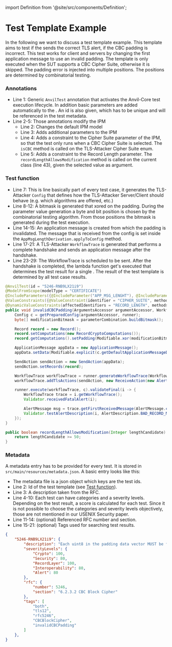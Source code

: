import Definition from '@site/src/components/Definition';

# Test Template Example

In the following we want to discuss a test template example.
This template aims to test if the <Definition id="SUT" /> sends the correct TLS alert, if the CBC padding is incorrect. This test works for client and servers by changing the first application message to use an invalid padding. The template is only executed when the SUT supports a CBC Cipher Suite, otherwise it is skipped. The padding error is injected into multiple positions. The positions are determined by combinatorial testing.

### Annotations

* Line 1: Generic `AnvilTest` annotation that activates the Anvil-Core test execution lifecycle. In addition basic parameters are added automatically to the <Definition id="IPM" />. An id is also given, which has to be unique and will be referenced in the test metadata.
* Line 2-5: Those annotations modify the IPM
  * Line 2: Changes the default IPM model
  * Line 3: Adds additional parameters to the IPM
  * Line 4: Adds a constraint to the Cipher Suite parameter of the IPM, so that the test only runs when a CBC Cipher Suite is selected. The `isCBC` method is called on the TLS-Attacker Cipher Suite enum.
  * Line 5: Adds a constraint to the Record Length parameter. The `recordLengthAllowsModification` method is called on the current class (line 43), given the selected value as argument.

### Test function

* Line 7: This is line basically part of every test case, it generates the TLS-Attacker `Config` that defines how the TLS-Attacker Server/Client should behave (e.g. which algorithms are offered, etc.)
* Line 8-12: A bitmask is generated that xored on the padding. During the parameter value generation a byte and bit position is chosen by the combinatorial testing algorithm. From those positions the bitmask is generated during the test execution.
* Line 14-15: An application message is created from which the padding is invalidated. The message that is received from the config is set inside the `AppMsgLengthDerivation.applyToConfig` method.
* Line 17-21: A TLS-Attacker `WorkflowTrace` is generated that performs a complete handshake and sends an application message after the handshake.
* Line 23-29: The WorkflowTrace is scheduled to be sent. After the handshake is completed, the lambda function get's executed that determines the test result for a single <Definition id="test case" />. The result of the test template is determined by all test case results.

```java showLineNumbers
@AnvilTest(id = "5246-RNB9LX21i9")
@ModelFromScope(modelType = "CERTIFICATE")
@IncludeParameters({@IncludeParameter("APP_MSG_LENGHT"), @IncludeParameter("PADDING_BITMASK")})
@ValueConstraints({@ValueConstraint(identifier = "CIPHER_SUITE", method = "isCBC")})
@DynamicValueConstraints(affectedIdentifiers = "RECORD_LENGTH", methods = "recordLengthAllowsModification")
public void invalidCBCPadding(ArgumentsAccessor argumentAccessor, WorkflowRunner runner) {
    Config c = getPreparedConfig(argumentAccessor, runner);
    byte[] modificationBitmask = parameterCombination.buildBitmask();

    Record record = new Record();
    record.setComputations(new RecordCryptoComputations());
    record.getComputations().setPadding(Modifiable.xor(modificationBitmask, 0));

    ApplicationMessage appData = new ApplicationMessage();
    appData.setData(Modifiable.explicit(c.getDefaultApplicationMessageData().getBytes()));

    SendAction sendAction = new SendAction(appData);
    sendAction.setRecords(record);

    WorkflowTrace workflowTrace = runner.generateWorkflowTrace(WorkflowTraceType.HANDSHAKE);
    workflowTrace.addTlsActions(sendAction, new ReceiveAction(new AlertMessage()));

    runner.execute(workflowTrace, c).validateFinal(i -> {
        WorkflowTrace trace = i.getWorkflowTrace();
        Validator.receivedFatalAlert(i);

        AlertMessage msg = trace.getFirstReceivedMessage(AlertMessage.class);
        Validator.testAlertDescription(i, AlertDescription.BAD_RECORD_MAC, msg);
    });
}

public boolean recordLengthAllowsModification(Integer lengthCandidate) {
    return lengthCandidate >= 50;
}
```

### Metadata
A metadata entry has to be provided for every test. It is stored in `src/main/resources/metadata.json`. A basic entry looks like this:

* The metadata file is a json object which keys are the test ids.
* Line 2: Id of the test template (see [Test function](#test-function)).
* Line 3: A description taken from the RFC.
* Line 4-10: Each test can have categories and a severity levels. Depending on the test result, a score is calculated for each test. Since it is not possible to choose the categories and severity levels objectively, those are not mentioned in our USENIX Security paper.
* Line 11-14: (optional) Referenced RFC number and section.
* Line 15-21: (optional) Tags used for searching test results.

```json showLineNumbers
{
    "5246-RNB9LX21i9": {
        "description": "Each uint8 in the padding data vector MUST be filled with the padding length value. The receiver MUST check this padding and MUST use the bad_record_mac alert to indicate padding errors.",
        "severityLevels": {
            "Crypto": 100,
            "Security": 80,
            "RecordLayer": 100,
            "Interoperability": 80,
            "Alert": 80
        },
        "rfc": {
            "number": 5246,
            "section": "6.2.3.2 CBC Block Cipher"
        },
        "tags": [
            "both",
            "tls12",
            "rfc5246",
            "CBCBlockCipher",
            "invalidCBCPadding"
        ]
    },
}
```
